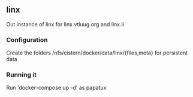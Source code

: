 ## linx

Out instance of linx for linx.vtluug.org and linx.li


### Configuration

Create the folders /nfs/cistern/docker/data/linx/{files,meta} for persistent data


### Running it

Run 'docker-compose up -d' as papatux
